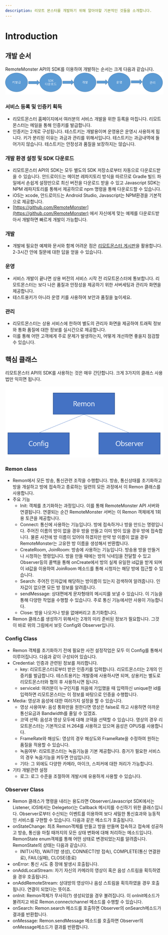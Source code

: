 ```yaml
---
description: 리모트 몬스터를 개발하기 위해 알아야할 기본적인 것들을 소개합니다.
---
```


# Introduction

## 개발 순서

RemoteMonster API의 SDK를 이용하여 개발하는 순서는 크게 다음과 같습니다. ![&#xAC1C;&#xBC1C; &#xD750;&#xB984;](../.gitbook/assets/devflow%20%281%29.png)

### 서비스 등록 및 인증키 획득

* 리모트몬스터 홈페이지에서 여러분의 서비스 개발을 위한 등록을 마칩니다. 리모트몬스터는 메일을 통해 인증키를 발급합니다.
* 인증키는 2개로 구성됩니다. 테스트키는 개발용이며 운영용은 운영시 사용하게 됩니다. 키가 분리된 이유는 과금과 관리를 위해서입니다. 테스트키는 과금내역에 들어가지 않습니다. 테스트키는 안정성과 품질을 보장하지는 않습니다.

### 개발 환경 설정 및 SDK 다운로드

* 리모트몬스터 API의 SDK는 모두 별도의 SDK 저장소로부터 자동으로 다운로드받을 수 있습니다. 안드로이드는 메이븐 레파지토리 방식을 따르므로 Gradle 빌드 파일에서 손쉽게 설정만으로 최신 버전을 다운로드 받을 수 있고 Javascript SDK는 NPM 레파지토리를 통해서 제공하므로 npm 명령을 통해 다운로드할 수 있습니다.
* iOS는 xcode, 안드로이드는 Android Studio, Javascript는 NPM환경을 기본적으로 제공합니다.
* [https://github.com/RemoteMonster](https://github.com/RemoteMonster) 에서 자신에게 맞는 예제를 다운로드받아서 개발하면 빠르게 개발이 가능합니다.

### 개발

* 개발에 필요한 예제와 문서와 함께 어려운 점은 [리모트몬스터 게시판](http://community.remotemonster.com/)을 활용합니다. 2-3시간 안에 질문에 대한 답을 얻을 수 있습니다.

### 운영

* 서비스 개발이 끝나면 상용 버전의 서비스 시작 전 리모트몬스터에 통보합니다. 리모트몬스터는 보다 나은 품질과 안정성을 제공하기 위한 서버세팅과 관리자 화면을 제공합니다.
* 테스트용키가 아니라 운영 키를 사용하여 보안과 품질을 높이세요.

### 관리

* 리모트몬스터는 상용 서비스에 한하여 별도의 관리자 화면을 제공하여 트래픽 정보와 통화 품질에 대한 정보를 실시간으로 제공합니다.
* 이를 통해 어떤 고객에게 주로 문제가 발생하는지, 어떻게 개선하면 좋을지 점검할 수 있습니다.

## 핵심 클래스

리모트몬스터 API의 SDK를 사용하는 것은 매우 간단합니다. 크게 3가지의 클래스 사용법만 익히면 됩니다.

![RemoteMonster API SDK overview](../.gitbook/assets/sdkcommonoverview1%20%281%29.png)

### Remon class

* Remon에서 모든 방송, 통신관련 조작을 수행합니다. 방송, 통신상태를 초기화하고 방을 개설하고 방에 접속하고 종료하는 일련의 모든 과정에서 이 Remon 클래스를 사용합니다.
* 주요 기능
  * Init: 객체를 초기화하는 과정입니다. 이를 통해 RemoteMonster API 서버와 연결됩니다. 연결되는 순간 RemoteMonster 서버는 이 Remon 객체에게 1회용 토큰을 제공합니다.
  * Connect: 통신에 사용하는 기능입니다. 방에 접속하거나 방을 만드는 명령입니다. 주어진 이름의 방이 없을 경우 방을 만들고 이미 방이 있을 경우 방에 접속합니다. 물론 사전에 방 이름이 있어야 하겠지만 만약 방 이름이 없을 경우 RemoteMonster는 고유한 방 이름을 생성해서 반환합니다.
  * CreateRoom, JoinRoom: 방송에 사용하는 기능입니다. 방송용 방을 만들거나 시청하는 명령입니다. 방을 만들 때에는 방의 닉네임을 전달할 수 있고 Observer등의 콜백을 통해 onCreate에서 방의 실제 유일한 id값을 받게 되며 이 id값을 이용하여 JoinRoom 메소드를 통해 시청자는 해당 방에 접근할 수 있습니다.
  * Search: 주어진 인자값에 해당하는 방이름이 있는지 검색하여 알려줍니다. 인자값이 없으면 모든 방 정보를 알려줍니다.
  * sendMessage: 상대편에게 문자형태의 메시지를 보낼 수 있습니다. 이 기능을 통해 다양한 작업을 수행할 수 있습니다. 주로 통신 기능에서만 사용이 가능합니다.
  * Close: 방을 나오거나 방을 없애버리고 초기화합니다.
* Remon 클래스를 생성하기 위해서는 2개의 미리 준비된 정보가 필요합니다. 그것이 바로 위의 그림에서 보듯 Config와 Observer입니다.

### Config Class

* Remon 객체를 초기화하기 전에 필요한 사전 설정작업은 모두 이 Config를 통해서 이루어집니다. 다음과 같이 구성되어 있습니다.
* Credential: 인증과 관련된 정보를 처리합니다.
  * key: 리모트몬스터로부터 받은 인증키를 입력합니다. 리모트몬스터는 2개의 인증키를 발급합니다. 테스트용키는 개발중에 사용하시면 되며, 상용키는 별도로 리모트몬스터와 협의 후 사용하시면 됩니다.
  * serviceId: 여러분이 누구인지를 처음에 가입했을 때 입력하신 unique한 id를 입력하면 리모트몬스터는 이 정보를 바탕으로 인증을 수행합니다.
* Media: 영상과 음성에 대한 여러가지 설정을 할 수 있습니다.
  * 영상 사용여부: 음성 통화만을 원한다면 영상은 false로 하고 사용하면 아까운 통신요금과 Bandwidth를 줄일 수 있겠죠.
  * 코덱 선택: 음성과 영상 모두에 대해 코덱을 선택할 수 있습니다. 영상의 경우 리모트몬스터는 기본적으로 H.264를 사용하고 있으며 음성은 OPUS를 사용합니다.
  * FrameRate와 해상도: 영상의 경우 해상도와 FrameRate을 수정하여 원하는 품질을 적용할 수 있습니다.
  * 녹음여부: 리모트몬스터는 녹음기능을 기본 제공합니다. 증거가 필요한 서비스의 경우 녹음기능을 켜두면 안심입니다.
  * 기타: 그 외에도 다양한 카메라, 마이크, 스피커에 대한 처리가 가능합니다.
* 기타 개발관련 설정
  * 로그: 로그 수준을 조절하여 개발시에 유용하게 사용할 수 있습니다.

### Observer Class

* Remon 클래스가 명령을 내리는 용도라면 Observer\(Javascript SDK에서는 Listener, iOS에서는 Delegetor\)는 Callback 메시지를 수신하기 위한 클래스입니다. Observer로부터 수신되는 이벤트를 이용하여 보다 세밀한 통신효과와 능동적인 서비스를 구현할 수 있습니다. 다음과 같은 메소드가 호출됩니다.
* onStateChange: 최초 Remon객체를 만들고 방을 만들며 접속하고 접속에 성공하고 방송, 통신을 마칠 때까지의 모든 상태 변화에 대해 처리하는 메소드입니다. RemonState enum객체를 통해 어떤 상태로 변경되었는지를 알려줍니다. RemonState의 상태는 다음과 같습니다.
  * INIT\(시작\), WAIT\(방 생성\), CONNECT\(방 접속\), COMPLETE\(통신 연결완료\), FAIL\(실패\), CLOSE\(종료\)
* onError: 통신 시도 중 장애 발생시 호출됩니다.
* onAddLocalStream: 자기 자신의 카메라의 영상이 혹은 음성 스트림을 획득하였을 경우 호출됩니다.
* onAddRemoteStream: 상대방의 영상이나 음성 스트림을 획득하였을 경우 호출됩니다. 연결이 되었다는 뜻이죠.
* onInit: Remon객체가 무사히\(?\) 생성되었을 경우 불려집니다. 이 onInit메소드가 불려지고 바로 Remon.connectchannel 메소드를 수행할 수 있습니다.
* onSearch: Remon.search 메소드를 호출하면 Observer의 onSearch메소드가 결과를 반환합니다.
* onMessage: Remon.sendMessage 메소드를 호출하면 Observer의 onMessage메소드가 결과를 반환합니다.

